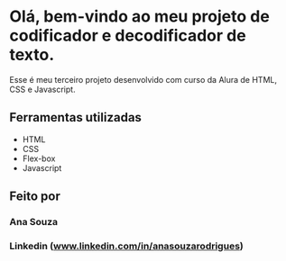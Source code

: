 #  Olá, bem-vindo ao meu projeto de codificador e decodificador de texto.
Esse é meu terceiro projeto desenvolvido com curso da Alura de HTML, CSS e Javascript.
## Ferramentas utilizadas
* HTML
* CSS
* Flex-box
* Javascript
## Feito por
### Ana Souza
### Linkedin (www.linkedin.com/in/anasouzarodrigues)
